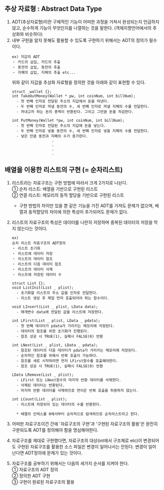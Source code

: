 ## 추상 자료형 : Abstract Data Type

1. ADT(추상자료형)이란 구체적인 기능이 어떠한 과정을 거쳐서 완성되는지 언급하지 않고, 순수하게 기능이 무엇인지를 나열하는 것을 말한다. (객체지향언어에서의 추상화와 비슷하다)
2. 내부 구현을 알지 못해도 활용할 수 있도록 구현하기 위해서는 ADT의 정의가 필수이다.
   ```
   ex) 지갑의 ADT
   ・ 카드의 삽입, 카드의 추출
   ・ 동전의 삽입, 동전의 추출
   ・ 지폐의 삽입, 지페의 추출 etc...
   ```
   위와 같이 지갑을 추상화 자료형을 정의한 것을 아래와 같이 표현할 수 있다.
   ```
   struct _wallet {};
   int TakeOutMoney(Wallet * pw, int coinNum, int billNum); 
     - 첫 번째 인자로 전달된 주소의 지갑에서 돈을 떠낸다. 
     - 두 번째 인자로 꺼낼 동전의 수, 세 번째 인자로 꺼낼 지폐의 수를 전달한다. 
     - 꺼내고자 하는 돈의 총액이 반환된다. 그리고 그만큼 돈을 차감한다.
     
   int PutMoney(Wallet *pw, int coinNum, int billNum); 
     - 첫 번째 인자로 전달된 주소의 지갑에 돈을 넣는다. 
     - 두 번째 인자로 넣을 동전의 수, 세 번째 인자로 넣을 지폐의 수를 전달한다. 
     - 넣은 만큼 동전과 지폐의 수가 증가한다.
                     .
                     .
                     .
                     .
   ```

## 배열을 이용한 리스트의 구현 (= 순차리스트)

1. 리스트라는 자료구조는 구현 방법에 따라서 크게 2가지로 나뉜다.  
   ① 순차 리스트: 배열을 기반으로 구현된 리스트  
   ② 연결 리스트: 메모리의 동적 할당을 기반으로 구현된 리스트
   - 구현 방법의 차이만 있을 뿐 같은 기능을 가진 ADT를 가져도 문제가 없으며, 배열과 동적할당의 차이에 의한 특성이 추가되어도 문제가 없다.
2. 리스트의 자료구조의 특성은 데이터를 나란히 저장하며 중복된 데이터의 저장을 막지 않는다는 것이다.

   ```
   ex)
   순차 리스트 자료구조의 ADT정의
   ・ 리스트 초기화
   ・ 리스트에 데이터 저장
   ・ 리스트의 데이터 참조
   ・ 리스트의 다음 데이터 참조
   ・ 리스트의 데이터 삭제
   ・ 리스트에 저장된 데이터 수

   struct List {};
   void ListInit(List _ plist);
     - 초기화할 리스트의 주소 값을 인자로 전달한다.
     - 리스트 생성 후 제일 먼저 호출되어야 하는 함수이다.

   void LInsert(List _ plist, LData data);
     - 매개변수 data에 전달된 값을 리스트에 저장한다.

   int LFirst(List _ plist, LData _ pdata);
     - 첫 번째 데이터가 pdata가 가리키는 메모리에 저장된다.
     - 데이터의 참조를 위한 초기화가 진행된다.
     - 참조 성공 시 TRUE(1), 실패시 FALSE(0) 반환

   int LNext(List _ plist, LData _ pdata);
     - 참조된 데이터의 다음 데이터가 pdata가 가리키는 메모리에 저장된다.
     - 순차적인 참조를 위해서 반복 호출이 가능하다.
     - 참조를 새로 시작하려면 먼저 LFirst함수를 호출해야한다.
     - 참조 성공 시 TRUE(1), 실패시 FALSE(0) 반환

   LData LRemove(List _ plist);
     - LFirst 또는 LNext함수의 마지막 반환 데이터를 삭제한다.
     - 삭제된 데이터는 반환된다.
     - 마지막 반환 데이터를 삭제하므로 연이은 반복 호출을 허용하지 않는다.

   int LCount(List _ plist);
     - 리스트에 저장되어 있는 데이터의 수를 반환한다.

     * 배열의 인덱스를 0에서부터 순차적으로 탐색하므로 순차리스트라고 한다.
   ```

3. 어떠한 자료구조이건 간에 '자료구조의 구현'과 '구현된 자료구조의 활용'은 완전히 구분되도록 ADT를 정의해야 함을 명심해야한다.
4. 자료구조를 제대로 구현했다면, 자료구조의 대상(int에서 구조체로 etc)이 변경되어도 구현된 자료구조를 활용한 소스 파일은 변경이 일어나서는 안된다. 변경이 일어난다면 ADT정의에 문제가 있는 것이다.
5. 자료구조를 공부하기 위해서는 다음의 세가지 순서를 지켜야 한다.   
   ① 자료구조의 ADT 정의   
   ② 정의한 ADT 구현   
   ③ 구현이 완료된 자료구조의 활용   
